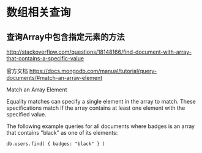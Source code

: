 数组相关查询
======================

查询Array中包含指定元素的方法
--------------------------------------------
http://stackoverflow.com/questions/18148166/find-document-with-array-that-contains-a-specific-value

官方文档
https://docs.mongodb.com/manual/tutorial/query-documents/#match-an-array-element

Match an Array Element

Equality matches can specify a single element in the array to match. These specifications match if the array contains at least one element with the specified value.

The following example queries for all documents where badges is an array that contains "black" as one of its elements:

```
db.users.find( { badges: "black" } )
```
